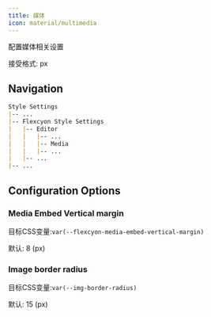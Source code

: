 ```yaml
---
title: 媒体
icon: material/multimedia
---
```


配置媒体相关设置

接受格式: px

## Navigation
```md
Style Settings
|-- ...
|-- Flexcyon Style Settings
|   |-- Editor
|   |   |-- ...
|   |   |-- Media
|   |   |-- ...
|   |-- ...
|-- ...
```

## Configuration Options

### Media Embed Vertical margin
目标CSS变量:`var(--flexcyon-media-embed-vertical-margin)`

默认: 8 (px)

### Image border radius
目标CSS变量:`var(--img-border-radius)`

默认: 15 (px)
